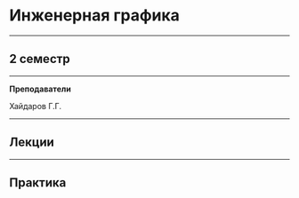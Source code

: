 # Инженерная графика
____________
## 2 семестр
___________
**Преподаватели**

Хайдаров Г.Г.

_________
## Лекции
_________
## Практика
